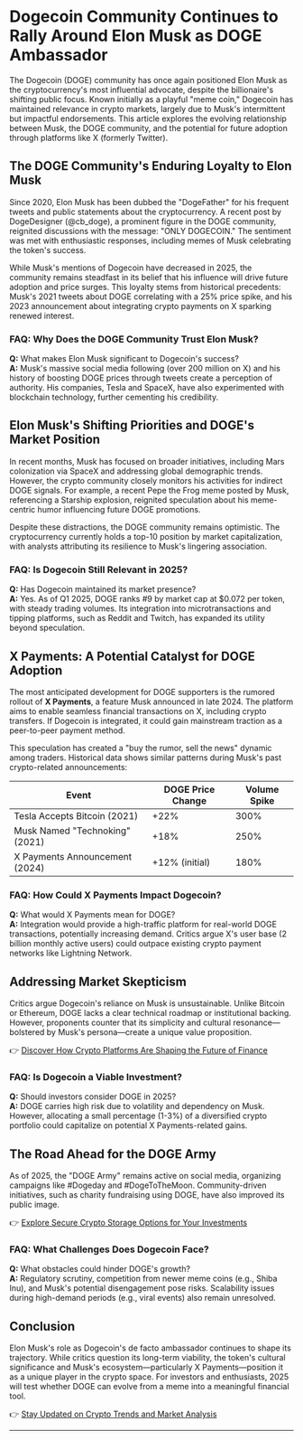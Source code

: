 # Dogecoin Community Continues to Rally Around Elon Musk as DOGE Ambassador  

The Dogecoin (DOGE) community has once again positioned Elon Musk as the cryptocurrency's most influential advocate, despite the billionaire's shifting public focus. Known initially as a playful "meme coin," Dogecoin has maintained relevance in crypto markets, largely due to Musk's intermittent but impactful endorsements. This article explores the evolving relationship between Musk, the DOGE community, and the potential for future adoption through platforms like X (formerly Twitter).  

## The DOGE Community's Enduring Loyalty to Elon Musk  

Since 2020, Elon Musk has been dubbed the "DogeFather" for his frequent tweets and public statements about the cryptocurrency. A recent post by DogeDesigner (@cb_doge), a prominent figure in the DOGE community, reignited discussions with the message: "ONLY DOGECOIN." The sentiment was met with enthusiastic responses, including memes of Musk celebrating the token's success.  

While Musk's mentions of Dogecoin have decreased in 2025, the community remains steadfast in its belief that his influence will drive future adoption and price surges. This loyalty stems from historical precedents: Musk's 2021 tweets about DOGE correlating with a 25% price spike, and his 2023 announcement about integrating crypto payments on X sparking renewed interest.  

### FAQ: Why Does the DOGE Community Trust Elon Musk?  
**Q:** What makes Elon Musk significant to Dogecoin's success?  
**A:** Musk's massive social media following (over 200 million on X) and his history of boosting DOGE prices through tweets create a perception of authority. His companies, Tesla and SpaceX, have also experimented with blockchain technology, further cementing his credibility.  

## Elon Musk's Shifting Priorities and DOGE's Market Position  

In recent months, Musk has focused on broader initiatives, including Mars colonization via SpaceX and addressing global demographic trends. However, the crypto community closely monitors his activities for indirect DOGE signals. For example, a recent Pepe the Frog meme posted by Musk, referencing a Starship explosion, reignited speculation about his meme-centric humor influencing future DOGE promotions.  

Despite these distractions, the DOGE community remains optimistic. The cryptocurrency currently holds a top-10 position by market capitalization, with analysts attributing its resilience to Musk's lingering association.  

### FAQ: Is Dogecoin Still Relevant in 2025?  
**Q:** Has Dogecoin maintained its market presence?  
**A:** Yes. As of Q1 2025, DOGE ranks #9 by market cap at $0.072 per token, with steady trading volumes. Its integration into microtransactions and tipping platforms, such as Reddit and Twitch, has expanded its utility beyond speculation.  

## X Payments: A Potential Catalyst for DOGE Adoption  

The most anticipated development for DOGE supporters is the rumored rollout of **X Payments**, a feature Musk announced in late 2024. The platform aims to enable seamless financial transactions on X, including crypto transfers. If Dogecoin is integrated, it could gain mainstream traction as a peer-to-peer payment method.  

This speculation has created a "buy the rumor, sell the news" dynamic among traders. Historical data shows similar patterns during Musk's past crypto-related announcements:  

| Event | DOGE Price Change | Volume Spike |  
|-------|-------------------|--------------|  
| Tesla Accepts Bitcoin (2021) | +22% | 300% |  
| Musk Named "Technoking" (2021) | +18% | 250% |  
| X Payments Announcement (2024) | +12% (initial) | 180% |  

### FAQ: How Could X Payments Impact Dogecoin?  
**Q:** What would X Payments mean for DOGE?  
**A:** Integration would provide a high-traffic platform for real-world DOGE transactions, potentially increasing demand. Critics argue X's user base (2 billion monthly active users) could outpace existing crypto payment networks like Lightning Network.  

## Addressing Market Skepticism  

Critics argue Dogecoin's reliance on Musk is unsustainable. Unlike Bitcoin or Ethereum, DOGE lacks a clear technical roadmap or institutional backing. However, proponents counter that its simplicity and cultural resonance—bolstered by Musk's persona—create a unique value proposition.  

👉 [Discover How Crypto Platforms Are Shaping the Future of Finance](https://bit.ly/okx-bonus)  

### FAQ: Is Dogecoin a Viable Investment?  
**Q:** Should investors consider DOGE in 2025?  
**A:** DOGE carries high risk due to volatility and dependency on Musk. However, allocating a small percentage (1-3%) of a diversified crypto portfolio could capitalize on potential X Payments-related gains.  

## The Road Ahead for the DOGE Army  

As of 2025, the "DOGE Army" remains active on social media, organizing campaigns like #Dogeday and #DogeToTheMoon. Community-driven initiatives, such as charity fundraising using DOGE, have also improved its public image.  

👉 [Explore Secure Crypto Storage Options for Your Investments](https://bit.ly/okx-bonus)  

### FAQ: What Challenges Does Dogecoin Face?  
**Q:** What obstacles could hinder DOGE's growth?  
**A:** Regulatory scrutiny, competition from newer meme coins (e.g., Shiba Inu), and Musk's potential disengagement pose risks. Scalability issues during high-demand periods (e.g., viral events) also remain unresolved.  

## Conclusion  

Elon Musk's role as Dogecoin's de facto ambassador continues to shape its trajectory. While critics question its long-term viability, the token's cultural significance and Musk's ecosystem—particularly X Payments—position it as a unique player in the crypto space. For investors and enthusiasts, 2025 will test whether DOGE can evolve from a meme into a meaningful financial tool.  

👉 [Stay Updated on Crypto Trends and Market Analysis](https://bit.ly/okx-bonus)  

---

